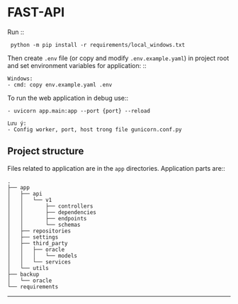 # FAST-API

 Run ::

     python -m pip install -r requirements/local_windows.txt
    

Then create ``.env`` file (or copy and modify ``.env.example.yaml``) in project root and set environment variables for application: ::

    Windows:
    - cmd: copy env.example.yaml .env



To run the web application in debug use::

    - uvicorn app.main:app --port {port} --reload

    Lưu ý:
    - Config worker, port, host trong file gunicorn.conf.py




Project structure
-----------------

Files related to application are in the ``app`` directories.
Application parts are::

    .
    ├── app
    │   ├── api
    │   │   └── v1
    │   │       ├── controllers
    │   │       ├── dependencies
    │   │       ├── endpoints
    │   │       └── schemas
    │   ├── repositories
    │   ├── settings
    │   ├── third_party
    │   │   ├── oracle
    │   │   │   └── models
    │   │   └── services
    │   └── utils
    ├── backup
    │   └── oracle
    └── requirements

-----------------